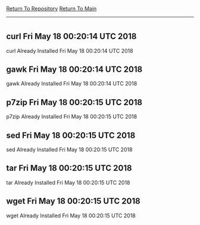 [Return To Repository](https://github.com/deathbybandaid/piholeparser/)
[Return To Main](https://github.com/deathbybandaid/piholeparser/blob/master/RecentRunLogs/Mainlog.md)
____________________________________
# 
## curl Fri May 18 00:20:14 UTC 2018
curl Already Installed Fri May 18 00:20:14 UTC 2018
## gawk Fri May 18 00:20:14 UTC 2018
gawk Already Installed Fri May 18 00:20:14 UTC 2018
## p7zip Fri May 18 00:20:15 UTC 2018
p7zip Already Installed Fri May 18 00:20:15 UTC 2018
## sed Fri May 18 00:20:15 UTC 2018
sed Already Installed Fri May 18 00:20:15 UTC 2018
## tar Fri May 18 00:20:15 UTC 2018
tar Already Installed Fri May 18 00:20:15 UTC 2018
## wget Fri May 18 00:20:15 UTC 2018
wget Already Installed Fri May 18 00:20:15 UTC 2018
